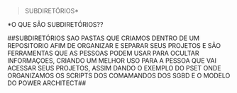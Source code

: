 >SUBDIRETÓRIOS*

*O QUE SÃO SUBDIRETÓRIOS??

##SUBDIRETÓRIOS SAO PASTAS QUE CRIAMOS DENTRO DE UM REPOSITORIO AFIM DE ORGANIZAR E SEPARAR SEUS PROJETOS E SÃO FERRAMENTAS QUE AS PESSOAS PODEM USAR PARA OCULTAR INFORMAÇOES, CRIANDO UM MELHOR USO PARA A PESSOA QUE VAI ACESSAR SEUS PROJETOS, ASSIM DANDO O EXEMPLO DO PSET ONDE ORGANIZAMOS OS SCRIPTS DOS COMAMANDOS DOS SGBD E O MODELO DO POWER ARCHITECT##
